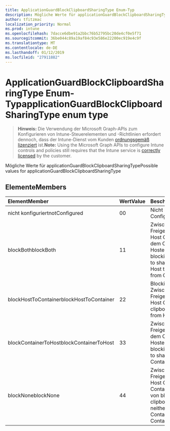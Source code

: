 ```yaml
---
title: ApplicationGuardBlockClipboardSharingType Enum-Typ
description: Mögliche Werte für applicationGuardBlockClipboardSharingType
author: tfitzmac
localization_priority: Normal
ms.prod: intune
ms.openlocfilehash: 7dacce6dbe91a2bbc76b52795bc20de4cf0e5f71
ms.sourcegitcommit: 36be044c89a19af84c93e586e22200ec919e4c9f
ms.translationtype: MT
ms.contentlocale: de-DE
ms.lasthandoff: 01/12/2019
ms.locfileid: "27911882"
---
```

# <a name="applicationguardblockclipboardsharingtype-enum-type"></a><span data-ttu-id="79f90-103">ApplicationGuardBlockClipboardSharingType Enum-Typ</span><span class="sxs-lookup"><span data-stu-id="79f90-103">applicationGuardBlockClipboardSharingType enum type</span></span>

> <span data-ttu-id="79f90-104">**Hinweis:** Die Verwendung der Microsoft Graph-APIs zum Konfigurieren von Intune-Steuerelementen und -Richtlinien erfordert dennoch, dass der Intune-Dienst vom Kunden [ordnungsgemäß lizenziert](https://go.microsoft.com/fwlink/?linkid=839381) ist.</span><span class="sxs-lookup"><span data-stu-id="79f90-104">**Note:** Using the Microsoft Graph APIs to configure Intune controls and policies still requires that the Intune service is [correctly licensed](https://go.microsoft.com/fwlink/?linkid=839381) by the customer.</span></span>

<span data-ttu-id="79f90-105">Mögliche Werte für applicationGuardBlockClipboardSharingType</span><span class="sxs-lookup"><span data-stu-id="79f90-105">Possible values for applicationGuardBlockClipboardSharingType</span></span>
## <a name="members"></a><span data-ttu-id="79f90-106">Elemente</span><span class="sxs-lookup"><span data-stu-id="79f90-106">Members</span></span>
|<span data-ttu-id="79f90-107">Element</span><span class="sxs-lookup"><span data-stu-id="79f90-107">Member</span></span>|<span data-ttu-id="79f90-108">Wert</span><span class="sxs-lookup"><span data-stu-id="79f90-108">Value</span></span>|<span data-ttu-id="79f90-109">Beschreibung</span><span class="sxs-lookup"><span data-stu-id="79f90-109">Description</span></span>|
|:---|:---|:---|
|<span data-ttu-id="79f90-110">nicht konfiguriert</span><span class="sxs-lookup"><span data-stu-id="79f90-110">notConfigured</span></span>|<span data-ttu-id="79f90-111">0</span><span class="sxs-lookup"><span data-stu-id="79f90-111">0</span></span>|<span data-ttu-id="79f90-112">Nicht konfiguriert</span><span class="sxs-lookup"><span data-stu-id="79f90-112">Not Configured</span></span>|
|<span data-ttu-id="79f90-113">blockBoth</span><span class="sxs-lookup"><span data-stu-id="79f90-113">blockBoth</span></span>|<span data-ttu-id="79f90-114">1</span><span class="sxs-lookup"><span data-stu-id="79f90-114">1</span></span>|<span data-ttu-id="79f90-115">Zwischenablage zum Freigeben von Daten aus Host Container und aus dem Container zum Hosten von blockieren</span><span class="sxs-lookup"><span data-stu-id="79f90-115">Block clipboard to share data both from Host to Container and from Container to Host</span></span>|
|<span data-ttu-id="79f90-116">blockHostToContainer</span><span class="sxs-lookup"><span data-stu-id="79f90-116">blockHostToContainer</span></span>|<span data-ttu-id="79f90-117">2</span><span class="sxs-lookup"><span data-stu-id="79f90-117">2</span></span>|<span data-ttu-id="79f90-118">Blockieren der Zwischenablage zum Freigeben von Daten vom Host Container</span><span class="sxs-lookup"><span data-stu-id="79f90-118">Block clipboard to share data from Host to Container</span></span>|
|<span data-ttu-id="79f90-119">blockContainerToHost</span><span class="sxs-lookup"><span data-stu-id="79f90-119">blockContainerToHost</span></span>|<span data-ttu-id="79f90-120">3</span><span class="sxs-lookup"><span data-stu-id="79f90-120">3</span></span>|<span data-ttu-id="79f90-121">Zwischenablage zum Freigeben von Daten aus dem Container zum Hosten von blockieren</span><span class="sxs-lookup"><span data-stu-id="79f90-121">Block clipboard to share data from Container to Host</span></span>|
|<span data-ttu-id="79f90-122">blockNone</span><span class="sxs-lookup"><span data-stu-id="79f90-122">blockNone</span></span>|<span data-ttu-id="79f90-123">4</span><span class="sxs-lookup"><span data-stu-id="79f90-123">4</span></span>|<span data-ttu-id="79f90-124">Zwischenablage zum Freigeben von Daten vom Host Container weder aus Container zum Hosten von blockieren</span><span class="sxs-lookup"><span data-stu-id="79f90-124">Block clipboard to share data neither from Host to Container nor from Container to Host</span></span>|



